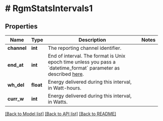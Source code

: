 # # RgmStatsIntervals1

## Properties

Name | Type | Description | Notes
------------ | ------------- | ------------- | -------------
**channel** | **int** | The reporting channel identifier. |
**end_at** | **int** | End of interval. The format is Unix epoch time unless you pass a &#x60;datetime_format&#x60; parameter as described [here](https://developer.enphase.com/docs#Datetimes). |
**wh_del** | **float** | Energy delivered during this interval, in Watt-hours. |
**curr_w** | **int** | Energy delivered during this interval, in Watts. |

[[Back to Model list]](../../README.md#models) [[Back to API list]](../../README.md#endpoints) [[Back to README]](../../README.md)
